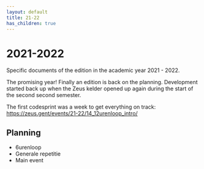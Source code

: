 ```yaml
---
layout: default
title: 21-22
has_children: true
---
```


# 2021-2022

Specific documents of the edition in the academic year 2021 - 2022.

The promising year! Finally an edition is back on the planning. Development started back up when the Zeus kelder opened up again during the start of the second second semester.

The first codesprint was a week to get everything on track: <https://zeus.gent/events/21-22/14_12urenloop_intro/>

## Planning

- 6urenloop
- Generale repetitie
- Main event

